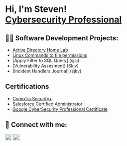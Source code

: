 <h1>Hi, I'm Steven! <br/><a href="https://www.linkedin.com/in/steven-doyley-51a5a8100/">Cybersecurity Professional</a>

<h2>👨‍💻 Software Development Projects:</h2>

  - [Active Directory Home Lab](lhttps://github.com/smfdoy/ActiveDirectoryLab/tree/main)
  - [Linux Commands to file permissions](https://github.com/smfdoy/CommandsFilePermissionsLinux.git)
  - [Apply Filter to SQL Query] (sjsj)
  - [Vulnerability Assesment] (Skjv)
  - [Incident Handlers Journal] (sjkv)


<h2>Certifications</h2>

- [CompTia Security+](https://www.credly.com/badges/f0ff6d03-ed8d-4ca2-8a42-8ecc1791b360)
- [Salesforce Certified Administrator](https://trailhead.salesforce.com/en/credentials/certification-detail-print/?searchString=EsKZj9KLbSl9SBdGx5zmFU5VWQlHlAua2bj95YfWlyIdELvHP7jX01L9mxTeWgs3)
- [Google CyberSecurity Professional Certificate](https://www.credly.com/badges/6fa4b7c8-d932-494c-a1dc-2b55c59944f4/linked_in_profile)


<h2> 🤳 Connect with me:</h2>

[<img align="left" alt="JoshMadakor | LinkedIn" width="22px" src="https://cdn.jsdelivr.net/npm/simple-icons@v3/icons/linkedin.svg" />][linkedin]
[<img align="left" alt="JoshMadakor | Instagram" width="22px" src="https://cdn.jsdelivr.net/npm/simple-icons@v3/icons/instagram.svg" />][instagram]

[instagram]: https://www.instagram.com/sirdoyley_/
[linkedin]: https://linkedin.com/in/steven-doyley-51a5a8100/

<!--
**joshmadakor1/joshmadakor1** is a ✨ _special_ ✨ repository because its `README.md` (this file) appears on your GitHub profile.

Here are some ideas to get you started:

- 🔭 I’m currently working on ...
- 🌱 I’m currently learning ...
- 👯 I’m looking to collaborate on ...
- 🤔 I’m looking for help with ...
- 💬 Ask me about ...
- 📫 How to reach me: ...
- 😄 Pronouns: ...
- ⚡ Fun fact: ...
-->

